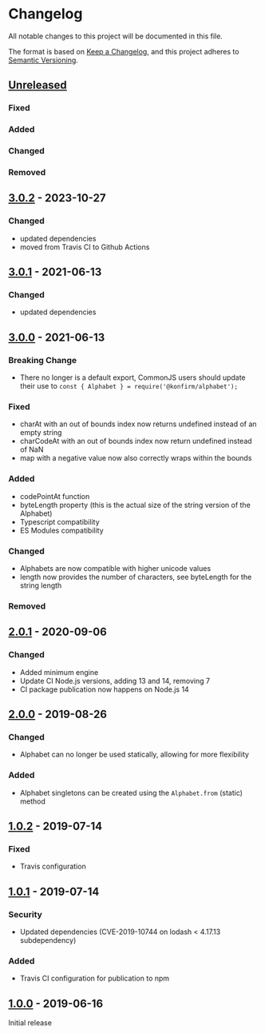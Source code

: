 # Changelog

All notable changes to this project will be documented in this file.

The format is based on [Keep a Changelog](https://keepachangelog.com/en/1.0.0/),
and this project adheres to [Semantic Versioning](https://semver.org/spec/v2.0.0.html).

## [Unreleased]

### Fixed
### Added
### Changed
### Removed


## [3.0.2] - 2023-10-27

### Changed

- updated dependencies
- moved from Travis CI to Github Actions


## [3.0.1] - 2021-06-13

### Changed

- updated dependencies


## [3.0.0] - 2021-06-13

### Breaking Change

- There no longer is a default export, CommonJS users should update their use to `const { Alphabet } = require('@konfirm/alphabet');`

### Fixed

- charAt with an out of bounds index now returns undefined instead of an empty string
- charCodeAt with an out of bounds index now return undefined instead of NaN
- map with a negative value now also correctly wraps within the bounds

### Added

- codePointAt function
- byteLength property (this is the actual size of the string version of the Alphabet)
- Typescript compatibility
- ES Modules compatibility

### Changed

- Alphabets are now compatible with higher unicode values
- length now provides the number of characters, see byteLength for the string length

### Removed

## [2.0.1] - 2020-09-06

### Changed

- Added minimum engine
- Update CI Node.js versions, adding 13 and 14, removing 7
- CI package publication now happens on Node.js 14

## [2.0.0] - 2019-08-26

### Changed

- Alphabet can no longer be used statically, allowing for more flexibility

### Added

- Alphabet singletons can be created using the `Alphabet.from` (static) method

## [1.0.2] - 2019-07-14

### Fixed

- Travis configuration

## [1.0.1] - 2019-07-14

### Security

- Updated dependencies (CVE-2019-10744 on lodash < 4.17.13 subdependency)

### Added

- Travis CI configuration for publication to npm

## [1.0.0] - 2019-06-16

Initial release

[unreleased]: https://github.com/olivierlacan/keep-a-changelog/compare/v3.0.2...HEAD
[3.0.2]: https://github.com/konfirm/node-alphabet/compare/v3.0.1...v3.0.2
[3.0.1]: https://github.com/konfirm/node-alphabet/compare/v3.0.0...v3.0.1
[3.0.0]: https://github.com/konfirm/node-alphabet/compare/v2.0.1...v3.0.0
[2.0.1]: https://github.com/konfirm/node-alphabet/compare/v2.0.0...v2.0.1
[2.0.0]: https://github.com/konfirm/node-alphabet/compare/v1.0.2...v2.0.0
[1.0.2]: https://github.com/konfirm/node-alphabet/compare/v1.0.1...v1.0.2
[1.0.1]: https://github.com/konfirm/node-alphabet/compare/v1.0.0...v1.0.1
[1.0.0]: https://github.com/konfirm/node-alphabet/releases/tag/v1.0.0
